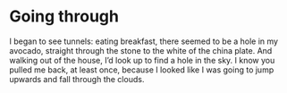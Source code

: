 Going through
=============I began to see tunnels: eating breakfast, there seemed to be a hole in my avocado, straight through the stone to the white of the china plate. And walking out of the house, I’d look up to find a hole in the sky. I know you pulled me back, at least once, because I looked like I was going to jump upwards and fall through the clouds.